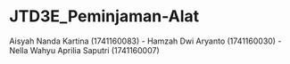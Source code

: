 # JTD3E_Peminjaman-Alat
Aisyah Nanda Kartina (1741160083) - 
Hamzah Dwi Aryanto (1741160030) - 
Nella Wahyu Aprilia Saputri (1741160007)
